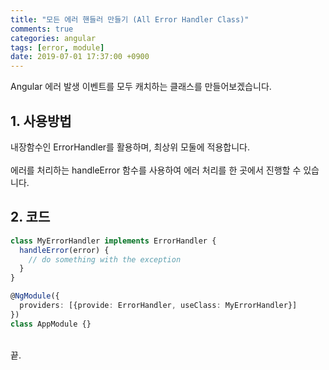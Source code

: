 ```yaml
---
title: "모든 에러 핸들러 만들기 (All Error Handler Class)"
comments: true
categories: angular
tags: [error, module]
date: 2019-07-01 17:37:00 +0900
---
```



Angular 에러 발생 이벤트를 모두 캐치하는 클래스를 만들어보겠습니다. <br>



## 1. 사용방법

내장함수인 ErrorHandler를 활용하며, 최상위 모둘에 적용합니다.<br><br>
에러를 처리하는 handleError 함수를 사용하여 에러 처리를 한 곳에서 진행할 수 있습니다.<br>

## 2. 코드

```ts
class MyErrorHandler implements ErrorHandler {
  handleError(error) {
    // do something with the exception
  }
}

@NgModule({
  providers: [{provide: ErrorHandler, useClass: MyErrorHandler}]
})
class AppModule {}
```

<br>
끝.
